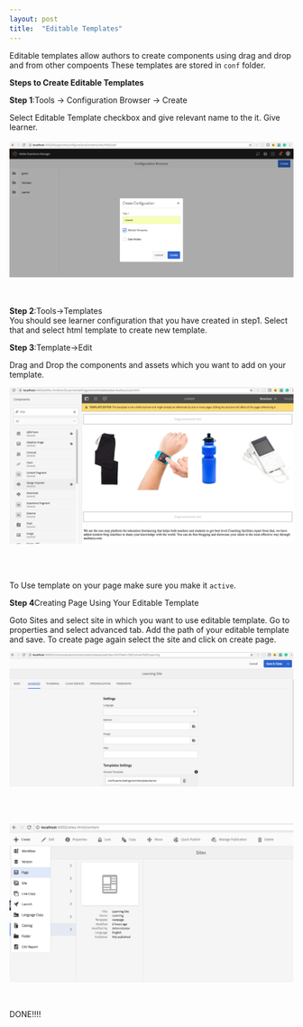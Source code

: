 ```yaml
---
layout: post
title:  "Editable Templates"
---
```


Editable templates allow authors to create components using drag and drop and from other compoents
These templates are stored in `conf` folder.<br>

<b>Steps to Create Editable Templates</b><br>

<b>Step 1</b>:Tools -> Configuration Browser -> Create<br>

Select Editable Template checkbox and give relevant name to the it. Give learner. <br><br>
![image tooltip here](/assets/img/estep1.png)

<br>
<br>
<b>Step 2</b>:Tools->Templates<br>
You should see learner configuration that you have created in step1. Select that and select html template to create new template.<br>

<b>Step 3</b>:Template->Edit<br>

Drag and Drop the components and assets which you want to add on your template.<br>

![image tooltip here](/assets/img/estep2.png)

<br><br>

To Use template on your page make sure you make it `active`.

<b>Step 4</b>Creating Page Using Your Editable Template<br>

Goto Sites and select site in which you want to use editable template. Go to
properties and select advanced tab. Add the path of your editable template and save.
To create page again select the site and click on create page.<br>

![image tooltip here](/assets/img/estep3.png)

<br><br>

![image tooltip here](/assets/img/estep4.png)

<br>

DONE!!!!


